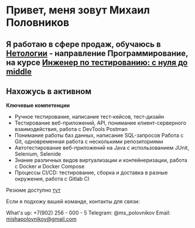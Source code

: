 # **Привет, меня зовут Михаил Половников**

## Я работаю в сфере продаж, обучаюсь в [Нетологии](https://netology.ru/) - направление Программирование, на курсе [Инженер по тестированию: с нуля до middle](https://netology.ru/programs/qa-middle)

## Нахожусь в активном 

**Ключевые компетенции**

* Ручное тестирование, написание тест-кейсов, тест-дизайн 
* Тестирование веб-приложений, API, понимание клиент-серверного взаимодействия, работа с DevTools Postman 
* Понимание работы баз данных, написание SQL-запросов Работа с Git, одновременная работа с 
  несколькими репозиториями 
* Автотестирование веб-приложений на Java с использованием JUnit, Selenium, Selenide 
* Знание различных видов виртуализации и контейнеризации, работа с Docker и Docker Compose
* Процессы CI/CD: тестирование, сборка и доставка в разные окружения, работа с Gitlab CI
  
Резюме доступно [тут]()

Если я подхожу вашей команде, контакты для связи:

What's up: +7(902) 256 - 000 - 5
Telegram: @ms_polovnikov
Email: mishapolovnikov@gmail.com
